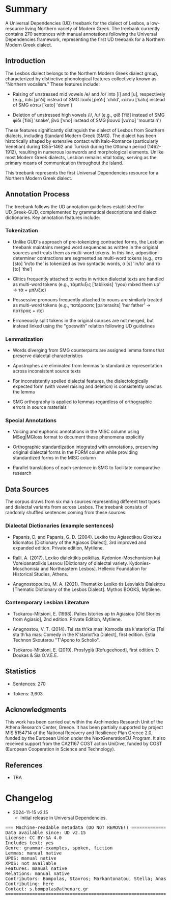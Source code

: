 # Summary

A Universal Dependencies (UD) treebank for the dialect of Lesbos, a low-resource living Northern variety of Modern Greek. The treebank currently contains 270 sentences with manual annotations following the Universal Dependencies framework, representing the first UD treebank for a Northern Modern Greek dialect.

## Introduction

The Lesbos dialect belongs to the Northern Modern Greek dialect group, characterized by distinctive phonological features collectively known as "Northern vocalism." These features include:

* Raising of unstressed mid vowels /e/ and /o/ into [i] and [u], respectively (e.g., πιδί [piˈði] instead of SMG παιδί [peˈði] 'child', κάτου [ˈkatu] instead of SMG κάτω [ˈkato] 'down')

* Deletion of unstressed high vowels /i/, /u/ (e.g., φίδ [ˈfið] instead of SMG φίδι [ˈfiði] 'snake', βνό [ˈvno] instead of SMG βουνό [vuˈno] 'mountain')

These features significantly distinguish the dialect of Lesbos from Southern dialects, including Standard Modern Greek (SMG). The dialect has been historically shaped by extensive contact with Italo-Romance (particularly Venetian) during 1355-1462 and Turkish during the Ottoman period (1462-1912), resulting in numerous loanwords and morphological elements. Unlike most Modern Greek dialects, Lesbian remains vital today, serving as the primary means of communication throughout the island.

This treebank represents the first Universal Dependencies resource for a Northern Modern Greek dialect.

## Annotation Process

The treebank follows the UD annotation guidelines established for UD_Greek-GUD, complemented by grammatical descriptions and dialect dictionaries. Key annotation features include:

### Tokenization

* Unlike GUD's approach of pre-tokenizing contracted forms, the Lesbian treebank maintains merged word sequences as written in the original sources and treats them as multi-word tokens. In this line, adposition-determiner contractions are segmented as multi-word tokens (e.g., στο [sto] 'in/to the' is tokenized as two syntactic words, σ [s] 'in/to' and το [to] 'the')

* Clitics frequently attached to verbs in written dialectal texts are handled as multi-word tokens (e.g., τάμπλιξις [ˈtabliksis] '(you) mixed them up' → τά + μπλιξις)

* Possessive pronouns frequently attached to nouns are similarly treated as multi-word tokens (e.g., πατέρασιτς [paˈterasits] 'her father' → πατέρας + ιτς)

* Erroneously split tokens in the original sources are not merged, but instead linked using the "goeswith" relation following UD guidelines

### Lemmatization

* Words diverging from SMG counterparts are assigned lemma forms that preserve dialectal characteristics

* Apostrophes are eliminated from lemmas to standardize representation across inconsistent source texts

* For inconsistently spelled dialectal features, the dialectologically expected form (with vowel raising and deletion) is consistently used as the lemma

* SMG orthography is applied to lemmas regardless of orthographic errors in source materials

### Special Annotations

* Voicing and euphonic annotations in the MISC column using MSeg|MGloss format to document these phenomena explicitly

* Orthographic standardization integrated with annotations, preserving original dialectal forms in the FORM column while providing standardized forms in the MISC column

* Parallel translations of each sentence in SMG to facilitate comparative research

## Data Sources

The corpus draws from six main sources representing different text types and dialectal variants from across Lesbos. The treebank consists of randomly shuffled sentences coming from these sources:

### Dialectal Dictionaries (example sentences)

* Papanis, D. and Papanis, G. D. (2004). Lexiko tou Agiasotikou Glosikou Idiomatos [Dictionary of the Agiasos Dialect], 3rd improved and expanded edition. Private edition, Mytilene.

* Ralli, A. (2017). Lexiko dialektikis poikilias. Kydonion-Moschonision kai Voreioanatolikis Lesvou [Dictionary of dialectal variety. Kydonies-Moschonisia and Northeastern Lesbos]. Hellenic Foundation for Historical Studies, Athens.

* Anagnostopoulou, M. A. (2021). Thematiko Lexiko tis Lesviakis Dialektou [Thematic Dictionary of the Lesbos Dialect]. Mythos BOOKS, Mytilene.

### Contemporary Lesbian Literature

* Tsokarou-Mitsioni, E. (1998). Palies Istories ap tn Agiasiou [Old Stories from Agiasio], 2nd edition. Private Edition, Mytilene.

* Anagnostou, V. T. (2014). Tsi sta th'ka mas: Komodia sta k'stariot'ka [Tsi sta th'ka mas: Comedy in the K'stariot'ka Dialect], first edition. Estia Technon Skoutarou "T'Apono to Scholio".

* Tsokarou-Mitsioni, E. (2019). Prosfygiá [Refugeehood], first edition. D. Doukas & Sia O.V.E.E.

## Statistics

* Sentences: 270

* Tokens: 3,603


## Acknowledgments

This work has been carried out within the Archimedes Research Unit of the Athena Research Center, Greece. It has been partially supported by project MIS 5154714 of the National Recovery and Resilience Plan Greece 2.0, funded by the European Union under the NextGenerationEU Program. It also received support from the CA21167 COST action UniDive, funded by COST (European Cooperation in Science and Technology).

## References

* TBA


# Changelog

* 2024-11-15 v2.15
  * Initial release in Universal Dependencies.


<pre>
=== Machine-readable metadata (DO NOT REMOVE!) ================================
Data available since: UD v2.15
License: CC BY-SA 4.0
Includes text: yes
Genre: grammar-examples, spoken, fiction
Lemmas: manual native
UPOS: manual native
XPOS: not available
Features: manual native
Relations: manual native
Contributors: Bompolas, Stavros; Markantonatou, Stella; Anastasopoulos, Antonios; Stamou, Vivian
Contributing: here
Contact: s.bompolas@athenarc.gr
===============================================================================
</pre>

